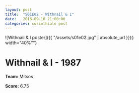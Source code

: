```yaml
---
layout: post
title:  "S01E02 - Withnail & I"
date:   2016-09-16 21:00:00
categories: corinthiale post
---
```


![Withnail & I poster]({{ "/assets/s01e02.jpg" | absolute_url }}){: width="40%""}

# **Withnail & I** - 1987

**Team:** Mitsos

**Score:** 6.75

